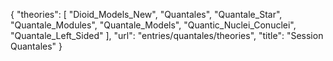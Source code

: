{
    "theories": [
        "Dioid_Models_New",
        "Quantales",
        "Quantale_Star",
        "Quantale_Modules",
        "Quantale_Models",
        "Quantic_Nuclei_Conuclei",
        "Quantale_Left_Sided"
    ],
    "url": "entries/quantales/theories",
    "title": "Session Quantales"
}